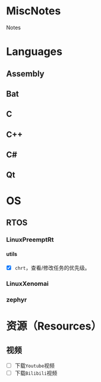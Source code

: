 # MiscNotes
Notes

# Languages

## Assembly

## Bat

## C

## C++

## C#

## Qt

# OS

## RTOS

### LinuxPreemptRt

#### utils

- [x] `chrt`，查看/修改任务的优先级。

### LinuxXenomai

### zephyr

# 资源（Resources）

## 视频

- [ ] 下载`Youtube`视频
- [ ] 下载`Bilibili`视频
